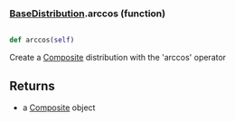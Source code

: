 ### [BaseDistribution](BaseDistribution.md).arccos (function)


```py

def arccos(self)

```



Create a [Composite](Composite.md) distribution with the 'arccos' operator

Returns
-----------
* a [Composite](Composite.md) object

